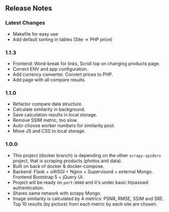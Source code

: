 ## Release Notes

### Latest Changes
* Makefile for easy use
* Add default sorting in tables (Site -> PHP price)

### 1.1.3
* Frontend: Word-break for links, Scroll top on changing products page.
* Correct ENV and app configuration.
* Add currency converter. Convert prices to PHP.
* Add page with all compare results.

### 1.1.0
* Refactor compare data structure.
* Calculate similarity in background.
* Save calculation results in local storage.
* Remove SSIM metric, too slow.
* Auto-choose worker numbers for similarity pool.
* Move JS and CSS to local storage.

### 1.0.0
* This project (docker branch) is depending on the other `scrapy-spiders` project, that is scraping products (photos and data).
* Built on back of docker & docker-compose.
* Backend: Flask + uWSGI + Nginx + Supervisord + external Mongo. Frontend Bootstrap 5 + jQuery UI.
* Project will be ready on `port:8080` and it's under basic htpasswd authentication.
* Shares same network with scrapy Mongo.
* Image similarity is calculated by 4 metrics: PSNR, RMSE, SSIM and SRE. 
Top 10 results (by picture) from each metric by each site are chosen.